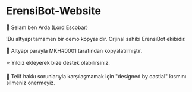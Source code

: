 # ErensiBot-Website

👋 Selam ben Arda (Lord Escobar)

❕Bu altyapı tamamen bir demo kopyasıdır. Orjinal sahibi ErensiBot ekibidir.

📯 Altyapı parayla MKH#0001 tarafından kopyalatılmıştır.

⭐ Yıldız ekleyerek bize destek olabilirsiniz.

🎨 Telif hakkı sorunlarıyla karşılaşmamak için "designed by castial" kısmını silmeniz önermeyiz.
